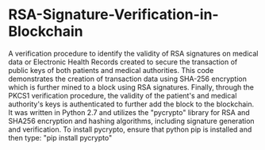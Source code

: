 # RSA-Signature-Verification-in-Blockchain
A verification procedure to identify the validity of RSA signatures on medical data or Electronic Health Records created to secure the transaction of public keys of both patients and medical authorities.
This code demonstrates the creation of transaction data using SHA-256 encryption which is further mined to a block using RSA signatures. Finally, through the PKCS1 verification procedure, the validity of the patient's and medical authority's keys is authenticated to further add the block to the blockchain.
It was written in Python 2.7 and utilizes the "pycrypto" library for RSA and SHA256 encryption and hashing algorithms, including signature generation and verification.
To install pycrypto, ensure that python pip is installed and then type:
"pip install pycrypto"
